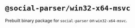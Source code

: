 # `@social-parser/win32-x64-msvc`

Prebuilt binary package for `social-parser` on `win32-x64-msvc`.

